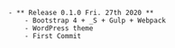             - ** Release 0.1.0 Fri. 27th 2020 **
                - Bootstrap 4 + _S + Gulp + Webpack
                - WordPress theme
                - First Commit